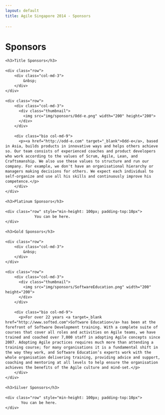 ```yaml
---
layout: default
title: Agile Singapore 2014 - Sponsors

---
```


<div class="organisers">
  <div class="container text-center">
    <h1 class="page-header">Sponsors</h1>

	<h3>Title Sponsors</h3>

    <div class="row">
        <div class="col-md-3">
			&nbsp;
        </div>
    </div>

    <div class="row">
        <div class="col-md-3">
          <div class="thumbnail">
            <img src="img/sponsors/Odd-e.png" width="200" height="200">
          </div>
        </div>

        <div class="bio col-md-9">
          <p><a href="http://odd-e.com" target="_blank">Odd-e</a>, based in Asia, builds products in innovative ways and helps others achieve so. Our team consists of experienced coaches and product developers who work according to the values of Scrum, Agile, Lean, and Craftsmanship. We also use these values to structure and run our company. For example, we don't have an organisational hierarchy or managers making decisions for others. We expect each individual to self-organize and use all his skills and continuously improve his competence.</p>
        </div>
    </div>

	<h3>Platinum Sponsors</h3>

    <div class="row" style="min-height: 100px; padding-top:10px">
			     You can be here.
    </div>

	<h3>Gold Sponsors</h3>

    <div class="row">
        <div class="col-md-3">
			&nbsp;
        </div>
    </div>

    <div class="row">
        <div class="col-md-3">
          <div class="thumbnail">
            <img src="img/sponsors/SoftwareEducation.png" width="200" height="200">
          </div>
        </div>

        <div class="bio col-md-9">
          <p>For over 22 years <a target=_blank href="http://www.softed.com">Software Education</a> has been at the forefront of Software Development training. With a complete suite of courses that cover all roles and activities on Agile teams, we have trained and coached over 7,000 staff in adopting Agile concepts since 2007. Adopting Agile practices requires much more than attending a training course; for many organisations it is a fundamental shift in the way they work, and Software Education’s experts work with the whole organisation delivering training, providing advice and support, coaching and mentoring at all levels to help ensure the organisation achieves the benefits of the Agile culture and mind-set.</p>
        </div>
    </div>

	<h3>Silver Sponsors</h3>

    <div class="row" style="min-height: 100px; padding-top:10px">
           You can be here.
    </div>

  </div>
</div>
